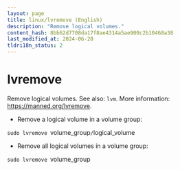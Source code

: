 ```yaml
---
layout: page
title: linux/lvremove (English)
description: "Remove logical volumes."
content_hash: 8bb62d7708da17f8ae4314a5ae900c2b10468a38
last_modified_at: 2024-06-20
tldri18n_status: 2
---
```

# lvremove

Remove logical volumes.
See also: `lvm`.
More information: <https://manned.org/lvremove>.

- Remove a logical volume in a volume group:

`sudo lvremove `<span class="tldr-var badge badge-pill bg-dark-lm bg-white-dm text-white-lm text-dark-dm font-weight-bold">volume_group</span>`/`<span class="tldr-var badge badge-pill bg-dark-lm bg-white-dm text-white-lm text-dark-dm font-weight-bold">logical_volume</span>

- Remove all logical volumes in a volume group:

`sudo lvremove `<span class="tldr-var badge badge-pill bg-dark-lm bg-white-dm text-white-lm text-dark-dm font-weight-bold">volume_group</span>
